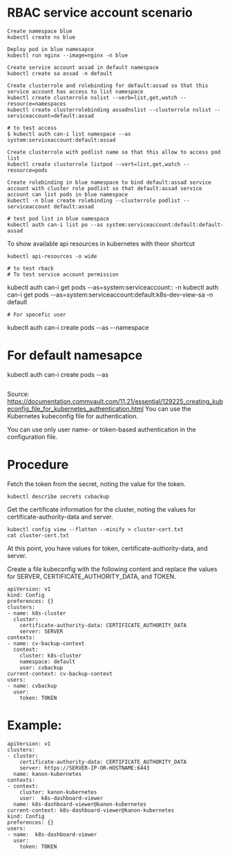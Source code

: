 # RBAC service account scenario

```
Create namespace blue
kubectl create ns blue

Deploy pod in blue namesapce
kubectl run nginx --image=nginx -n blue

Create service account assad in default namespace
kubectl create sa assad -n default

Create clusterrole and rolebinding for default:assad so that this service account has access to list namespace
kubectl create clusterrole nslist --verb=list,get,watch --resource=namespaces
kubectl create clusterrolebinding assadnslist --clusterrole nslist --serviceaccount=default:assad

# to test access
$ kubectl auth can-i list namespace --as system:serviceaccount:default:assad

Create clusterrole with podlist name so that this allow to access pod list
kubectl create clusterrole listpod --vert=list,get,watch --resource=pods

Create rolebinding in blue namespace to bind default:assad service account with cluster role podlist so that default:assad service account can list pods in blue namespace
kubectl -n blue create rolebinding --clusterrole podlist --serviceaccount default:assad

# test pod list in blue namespace
kubectl auth can-i list po --as system:serviceaccount:default:default-assad

```

To show available api resources in kubernetes with theor shortcut
```
kubectl api-resources -o wide

# to test rback
# To test service account permission
```
kubectl auth can-i get pods --as=system:serviceaccount:<namespace>:<service account name> -n <namespace>
kubectl auth can-i get pods --as=system:serviceaccount:default:k8s-dev-view-sa -n default
```
# For specefic user
```
kubectl auth can-i create pods --as <user name> --namespace <namespace name>

# For default namesapce
kubectl auth can-i create pods --as <user name>

```
```
Source: https://documentation.commvault.com/11.21/essential/129225_creating_kubeconfig_file_for_kubernetes_authentication.html
You can use the Kubernetes kubeconfig file for authentication.

You can use only user name- or token-based authentication in the configuration file.

# Procedure
Fetch the token from the secret, noting the value for the token.
```
kubectl describe secrets cvbackup
```
Get the certificate information for the cluster, noting the values for certificate-authority-data and server.
```
kubectl config view --flatten --minify > cluster-cert.txt
cat cluster-cert.txt
```
At this point, you have values for token, certificate-authority-data, and server.

Create a file kubeconfig with the following content and replace the values for SERVER, CERTIFICATE_AUTHORITY_DATA, and TOKEN.
```
apiVersion: v1
kind: Config
preferences: {}
clusters:
- name: k8s-cluster
  cluster:
    certificate-authority-data: CERTIFICATE_AUTHORITY_DATA
    server: SERVER
contexts:
- name: cv-backup-context
  context:
    cluster: k8s-cluster
    namespace: default
    user: cvbackup
current-context: cv-backup-context
users:
- name: cvbackup
  user:
    token: TOKEN
```    

# Example:
```
apiVersion: v1
clusters:
- cluster:
    certificate-authority-data: CERTIFICATE_AUTHORITY_DATA
    server: https://SERVER-IP-OR-HOSTNAME:6443
  name: kanon-kubernetes
contexts:
- context:
    cluster: kanon-kubernetes
    user:  k8s-dashboard-viewer
  name: k8s-dashboard-viewer@kanon-kubernetes
current-context: k8s-dashboard-viewer@kanon-kubernetes
kind: Config
preferences: {}
users:
- name:  k8s-dashboard-viewer
  user:
    token: TOKEN
```
